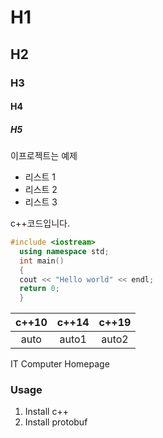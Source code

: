 

# H1
## H2
### H3
#### H4
##### H5
이프로젝트는 예제 

- 리스트 1
- 리스트 2
- 리스트 3

c++코드입니다.

```cpp
#include <iostream>
  using namespace std;
  int main()
  {
  cout << "Hello world" << endl;
  return 0;
  }
  ```
  
|c++10|c++14|c++19|
| :--: |:--: |:--: |
|auto |auto1 |auto2 |


IT Computer Homepage 


### Usage
1. Install c++
2. Install  protobuf
